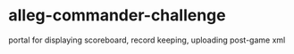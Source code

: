 alleg-commander-challenge
=========================

portal for displaying scoreboard, record keeping, uploading post-game xml